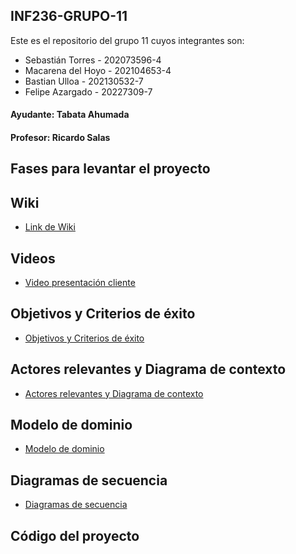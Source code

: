 ## INF236-GRUPO-11

Este es el repositorio del grupo 11 cuyos integrantes son:

* Sebastián Torres - 202073596-4
* Macarena del Hoyo - 202104653-4
* Bastian Ulloa - 202130532-7
* Felipe Azargado - 20227309-7

#### Ayudante: Tabata Ahumada
#### Profesor: Ricardo Salas

## Fases para levantar el proyecto

## Wiki

* [Link de Wiki](https://github.com/SebaUSM/hito-1/wiki)

## Videos

* [Video presentación cliente](https://www.youtube.com/watch?v=abJau21SDIk)

## Objetivos y Criterios de éxito

* [Objetivos y Criterios de éxito](https://github.com/SebaUSM/GRUPO11-2024-PROYINF/wiki/Objetivos-y-Criterios-de-%C3%A9xito)

## Actores relevantes y Diagrama de contexto
* [Actores relevantes y Diagrama de contexto](https://github.com/SebaUSM/GRUPO11-2024-PROYINF/wiki/Actores-relevantes-y-Diagrama-de-contexto)

## Modelo de dominio

* [Modelo de dominio](https://github.com/SebaUSM/GRUPO11-2024-PROYINF/wiki/Modelo-de-dominio)

## Diagramas de secuencia

* [Diagramas de secuencia](https://github.com/SebaUSM/GRUPO11-2024-PROYINF/wiki/Diagramas-de-secuencia)

## Código del proyecto

